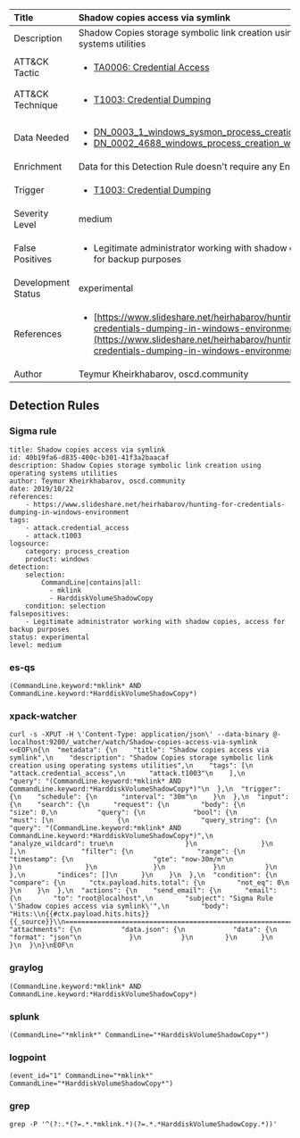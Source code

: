 | Title                | Shadow copies access via symlink                                                                                                                                                 |
|:---------------------|:------------------------------------------------------------------------------------------------------------------------------------------------------------|
| Description          | Shadow Copies storage symbolic link creation using operating systems utilities                                                                                                                                           |
| ATT&amp;CK Tactic    |  <ul><li>[TA0006: Credential Access](https://attack.mitre.org/tactics/TA0006)</li></ul>  |
| ATT&amp;CK Technique | <ul><li>[T1003: Credential Dumping](https://attack.mitre.org/techniques/T1003)</li></ul>  |
| Data Needed          | <ul><li>[DN_0003_1_windows_sysmon_process_creation](../Data_Needed/DN_0003_1_windows_sysmon_process_creation.md)</li><li>[DN_0002_4688_windows_process_creation_with_commandline](../Data_Needed/DN_0002_4688_windows_process_creation_with_commandline.md)</li></ul>  |
| Enrichment           |  Data for this Detection Rule doesn't require any Enrichments.  |
| Trigger              | <ul><li>[T1003: Credential Dumping](../Triggers/T1003.md)</li></ul>  |
| Severity Level       | medium |
| False Positives      | <ul><li>Legitimate administrator working with shadow copies, access for backup purposes</li></ul>  |
| Development Status   | experimental |
| References           | <ul><li>[https://www.slideshare.net/heirhabarov/hunting-for-credentials-dumping-in-windows-environment](https://www.slideshare.net/heirhabarov/hunting-for-credentials-dumping-in-windows-environment)</li></ul>  |
| Author               | Teymur Kheirkhabarov, oscd.community |


## Detection Rules

### Sigma rule

```
title: Shadow copies access via symlink
id: 40b19fa6-d835-400c-b301-41f3a2baacaf
description: Shadow Copies storage symbolic link creation using operating systems utilities
author: Teymur Kheirkhabarov, oscd.community
date: 2019/10/22
references:
    - https://www.slideshare.net/heirhabarov/hunting-for-credentials-dumping-in-windows-environment
tags:
    - attack.credential_access
    - attack.t1003
logsource:
    category: process_creation
    product: windows
detection:
    selection:
        CommandLine|contains|all: 
          - mklink
          - HarddiskVolumeShadowCopy
    condition: selection
falsepositives:
    - Legitimate administrator working with shadow copies, access for backup purposes
status: experimental
level: medium

```





### es-qs
    
```
(CommandLine.keyword:*mklink* AND CommandLine.keyword:*HarddiskVolumeShadowCopy*)
```


### xpack-watcher
    
```
curl -s -XPUT -H \'Content-Type: application/json\' --data-binary @- localhost:9200/_watcher/watch/Shadow-copies-access-via-symlink <<EOF\n{\n  "metadata": {\n    "title": "Shadow copies access via symlink",\n    "description": "Shadow Copies storage symbolic link creation using operating systems utilities",\n    "tags": [\n      "attack.credential_access",\n      "attack.t1003"\n    ],\n    "query": "(CommandLine.keyword:*mklink* AND CommandLine.keyword:*HarddiskVolumeShadowCopy*)"\n  },\n  "trigger": {\n    "schedule": {\n      "interval": "30m"\n    }\n  },\n  "input": {\n    "search": {\n      "request": {\n        "body": {\n          "size": 0,\n          "query": {\n            "bool": {\n              "must": [\n                {\n                  "query_string": {\n                    "query": "(CommandLine.keyword:*mklink* AND CommandLine.keyword:*HarddiskVolumeShadowCopy*)",\n                    "analyze_wildcard": true\n                  }\n                }\n              ],\n              "filter": {\n                "range": {\n                  "timestamp": {\n                    "gte": "now-30m/m"\n                  }\n                }\n              }\n            }\n          }\n        },\n        "indices": []\n      }\n    }\n  },\n  "condition": {\n    "compare": {\n      "ctx.payload.hits.total": {\n        "not_eq": 0\n      }\n    }\n  },\n  "actions": {\n    "send_email": {\n      "email": {\n        "to": "root@localhost",\n        "subject": "Sigma Rule \'Shadow copies access via symlink\'",\n        "body": "Hits:\\n{{#ctx.payload.hits.hits}}{{_source}}\\n================================================================================\\n{{/ctx.payload.hits.hits}}",\n        "attachments": {\n          "data.json": {\n            "data": {\n              "format": "json"\n            }\n          }\n        }\n      }\n    }\n  }\n}\nEOF\n
```


### graylog
    
```
(CommandLine.keyword:*mklink* AND CommandLine.keyword:*HarddiskVolumeShadowCopy*)
```


### splunk
    
```
(CommandLine="*mklink*" CommandLine="*HarddiskVolumeShadowCopy*")
```


### logpoint
    
```
(event_id="1" CommandLine="*mklink*" CommandLine="*HarddiskVolumeShadowCopy*")
```


### grep
    
```
grep -P '^(?:.*(?=.*.*mklink.*)(?=.*.*HarddiskVolumeShadowCopy.*))'
```



